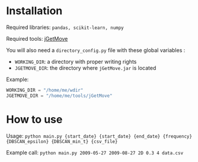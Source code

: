# Installation

Required libraries: `pandas, scikit-learn, numpy`

Required tools: [jGetMove](https://github.com/jGetMove/jGetMove/)

You will also need a `directory_config.py` file with these global variables :

* `WORKING_DIR`: a directory with proper writing rights
* `JGETMOVE_DIR`: the directory where `jGetMove.jar` is located

Example:

```python
WORKING_DIR = "/home/me/wdir"
JGETMOVE_DIR = "/home/me/tools/jGetMove"
```

# How to use

Usage: `python main.py {start_date} {start_date} {end_date} {frequency} {DBSCAN_epsilon} {DBSCAN_min_t} {csv_file}`

Example call: `python main.py 2009-05-27 2009-08-27 2D 0.3 4 data.csv`

